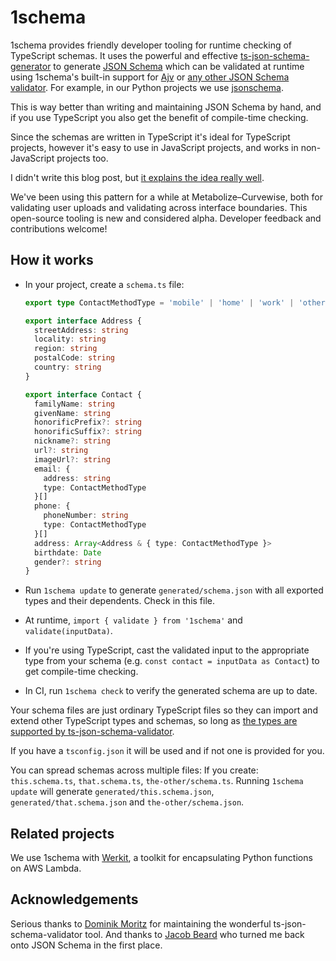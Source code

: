 # 1schema

1schema provides friendly developer tooling for runtime checking of TypeScript
schemas. It uses the powerful and effective [ts-json-schema-generator][] to
generate [JSON Schema][] which can be validated at runtime using 1schema's
built-in support for [Ajv][] or [any other JSON Schema validator][validators].
For example, in our Python projects we use [jsonschema][python-jsonschema].

This is way better than writing and maintaining JSON Schema by hand, and if you
use TypeScript you also get the benefit of compile-time checking.

Since the schemas are written in TypeScript it's ideal for TypeScript projects,
however it's easy to use in JavaScript projects, and works in non-JavaScript
projects too.

I didn't write this blog post, but
[it explains the idea really well][blog post].

We've been using this pattern for a while at Metabolize–Curvewise, both for
validating user uploads and validating across interface boundaries. This
open-source tooling is new and considered alpha. Developer feedback and
contributions welcome!

[ts-json-schema-generator]: https://github.com/vega/ts-json-schema-generator
[json schema]: https://json-schema.org/
[ajv]: https://ajv.js.org/
[validators]: https://json-schema.org/implementations.html#validators
[python-jsonschema]: https://python-jsonschema.readthedocs.io/en/stable/validate/
[blog post]: https://levelup.gitconnected.com/how-we-use-our-typescript-type-information-at-runtime-6e95b801cfeb

## How it works

- In your project, create a `schema.ts` file:

  ```ts
  export type ContactMethodType = 'mobile' | 'home' | 'work' | 'other'

  export interface Address {
    streetAddress: string
    locality: string
    region: string
    postalCode: string
    country: string
  }

  export interface Contact {
    familyName: string
    givenName: string
    honorificPrefix?: string
    honorificSuffix?: string
    nickname?: string
    url?: string
    imageUrl?: string
    email: {
      address: string
      type: ContactMethodType
    }[]
    phone: {
      phoneNumber: string
      type: ContactMethodType
    }[]
    address: Array<Address & { type: ContactMethodType }>
    birthdate: Date
    gender?: string
  }
  ```

- Run `1schema update` to generate `generated/schema.json` with all exported
  types and their dependents. Check in this file.
- At runtime, `import { validate } from '1schema'` and `validate(inputData)`.
- If you're using TypeScript, cast the validated input to the appropriate type
  from your schema (e.g. `const contact = inputData as Contact`) to get
  compile-time checking.
- In CI, run `1schema check` to verify the generated schema are up to date.

Your schema files are just ordinary TypeScript files so they can import and
extend other TypeScript types and schemas, so long as
[the types are supported by ts-json-schema-validator][supported types].

If you have a `tsconfig.json` it will be used and if not one is provided for
you.

You can spread schemas across multiple files: If you create: `this.schema.ts`,
`that.schema.ts`, `the-other/schema.ts`. Running `1schema update` will generate
`generated/this.schema.json`, `generated/that.schema.json` and
`the-other/schema.json`.

[supported types]: https://github.com/vega/ts-json-schema-generator#current-state

## Related projects

We use 1schema with [Werkit][], a toolkit for encapsulating Python functions on
AWS Lambda.

[werkit]: https://github.com/metabolize/werkit/

## Acknowledgements

Serious thanks to [Dominik Moritz][] for maintaining the wonderful
ts-json-schema-validator tool. And thanks to [Jacob Beard][] who turned me back
onto JSON Schema in the first place.

[dominik moritz]: https://github.com/domoritz
[jacob beard]: https://github.com/jbeard4
